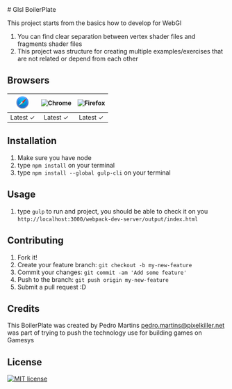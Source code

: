 <snippet>
  <content>
# Glsl BoilerPlate

This project starts from the basics how to develop for WebGl

1. You can find clear separation between vertex shader files and fragments shader files
2. This project was structure for creating multiple examples/exercises that are not related or depend from each other

## Browsers
| <img src="https://raw.githubusercontent.com/alrra/browser-logos/master/safari/safari_32x32.png" alt="Safari"> | <img src="https://raw.githubusercontent.com/alrra/browser-logos/master/chrome/chrome_32x32.png" alt="Chrome"> | <img src="https://raw.githubusercontent.com/alrra/browser-logos/master/firefox/firefox_32x32.png" alt="Firefox"> |
|:--:|:--:|:--:|
| Latest ✓ | Latest ✓ | Latest ✓ |

## Installation

1. Make sure you have node
2. type `npm install` on your terminal
3. type `npm install --global gulp-cli` on your terminal

## Usage

1. type `gulp` to run and project, you should be able to check it on
you `http://localhost:3000/webpack-dev-server/output/index.html`

## Contributing

1. Fork it!
2. Create your feature branch: `git checkout -b my-new-feature`
3. Commit your changes: `git commit -am 'Add some feature'`
4. Push to the branch: `git push origin my-new-feature`
5. Submit a pull request :D

## Credits

This BoilerPlate was created by Pedro Martins <pedro.martins@pixelkiller.net> was
part of trying to push the technology use for building games on Gamesys

## License

<a rel="license" href="http://opensource.org/licenses/MIT">
<img alt="MIT license" height="40" src="http://upload.wikimedia.org/wikipedia/commons/c/c3/License_icon-mit.svg" /></a>

  </content>
</snippet>
